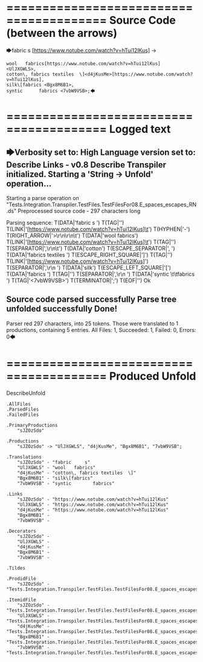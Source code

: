 ========================================
Source Code (between the arrows)
========================================

🡆fabric     s    <sJZOzSdo>[https://www.notube.com/watch?v=hTui12lKus]	->

	wool   fabrics[https://www.notube.com/watch?v=hTui12lKus]	<UlJXGWLS>,
	cotton\, fabrics textiles  \]<d4jKusMe>[https://www.notube.com/watch?v=hTui12lKus],
    silk\[fabrics <Bgx8M6B1>,
    syntic 		fabrics <7vbW9VSB>;🡄

========================================
Logged text
========================================

🡆Verbosity set to: High
Language version set to: Describe Links - v0.8
Describe Transpiler initialized.
Starting a 'String -> Unfold' operation...
------------------------
Starting a parse operation on "Tests.Integration.Transpiler.TestFiles.TestFilesFor08.E_spaces_escapes_RN.ds"
Preprocessed source code - 297 characters long

Parsing sequence: T(DATA|'fabric     s    ') T(TAG|'<sJZOzSdo>') T(LINK|'[https://www.notube.com/watch?v=hTui12lKus]\t') T(HYPHEN|'-') T(RIGHT_ARROW|'>\r\n\r\n\t') T(DATA|'wool   fabrics') T(LINK|'[https://www.notube.com/watch?v=hTui12lKus]\t') T(TAG|'<UlJXGWLS>') T(SEPARATOR|',\r\n\t') T(DATA|'cotton') T(ESCAPE_SEPARATOR|'\, ') T(DATA|'fabrics textiles  ') T(ESCAPE_RIGHT_SQUARE|'\]') T(TAG|'<d4jKusMe>') T(LINK|'[https://www.notube.com/watch?v=hTui12lKus]') T(SEPARATOR|',\r\n    ') T(DATA|'silk') T(ESCAPE_LEFT_SQUARE|'\[') T(DATA|'fabrics ') T(TAG|'<Bgx8M6B1>') T(SEPARATOR|',\r\n    ') T(DATA|'syntic \t\tfabrics ') T(TAG|'<7vbW9VSB>') T(TERMINATOR|';') T(EOF|'<EOF>') Ok

Source code parsed successfully
Parse tree unfolded successfully
Done!
------------------------
Parser red 297 characters, into 25 tokens.
Those were translated to 1 productions, containing 5 entries.
All Files: 1, Succeeded: 1, Failed: 0, Errors: 0🡄

========================================
Produced Unfold
========================================

DescribeUnfold

    .AllFiles
    .ParsedFiles
    .FailedFiles

    .PrimaryProductions
        "sJZOzSdo" 

    .Productions
        "sJZOzSdo" -> "UlJXGWLS", "d4jKusMe", "Bgx8M6B1", "7vbW9VSB";

    .Translations
        "sJZOzSdo" - "fabric     s"
        "UlJXGWLS" - "wool   fabrics"
        "d4jKusMe" - "cotton\, fabrics textiles  \]"
        "Bgx8M6B1" - "silk\[fabrics"
        "7vbW9VSB" - "syntic 		fabrics"

    .Links
        "sJZOzSdo" - "https://www.notube.com/watch?v=hTui12lKus"
        "UlJXGWLS" - "https://www.notube.com/watch?v=hTui12lKus"
        "d4jKusMe" - "https://www.notube.com/watch?v=hTui12lKus"
        "Bgx8M6B1" - 
        "7vbW9VSB" - 

    .Decorators
        "sJZOzSdo" - 
        "UlJXGWLS" - 
        "d4jKusMe" - 
        "Bgx8M6B1" - 
        "7vbW9VSB" - 

    .Tildes

    .ProdidFile
        "sJZOzSdo" - "Tests.Integration.Transpiler.TestFiles.TestFilesFor08.E_spaces_escapes_RN.ds"

    .ItemidFile
        "sJZOzSdo" - "Tests.Integration.Transpiler.TestFiles.TestFilesFor08.E_spaces_escapes_RN.ds"
        "UlJXGWLS" - "Tests.Integration.Transpiler.TestFiles.TestFilesFor08.E_spaces_escapes_RN.ds"
        "d4jKusMe" - "Tests.Integration.Transpiler.TestFiles.TestFilesFor08.E_spaces_escapes_RN.ds"
        "Bgx8M6B1" - "Tests.Integration.Transpiler.TestFiles.TestFilesFor08.E_spaces_escapes_RN.ds"
        "7vbW9VSB" - "Tests.Integration.Transpiler.TestFiles.TestFilesFor08.E_spaces_escapes_RN.ds"

